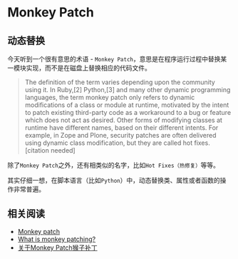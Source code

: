 
# Monkey Patch

## 动态替换

今天听到一个很有意思的术语 - `Monkey Patch`，意思是在程序运行过程中替换某一模块实现，而不是在磁盘上替换相应的代码文件。

>The definition of the term varies depending upon the community using it. In Ruby,[2] Python,[3] and many other dynamic programming languages, the term monkey patch only refers to dynamic modifications of a class or module at runtime, motivated by the intent to patch existing third-party code as a workaround to a bug or feature which does not act as desired. Other forms of modifying classes at runtime have different names, based on their different intents. For example, in Zope and Plone, security patches are often delivered using dynamic class modification, but they are called hot fixes.[citation needed]

除了`Monkey Patch`之外，还有相类似的名字，比如`Hot Fixes（热修复）`等等。

其实仔细一想，在脚本语言（比如`Python`）中，动态替换类、属性或者函数的操作非常普遍。

## 相关阅读

* [Monkey patch](https://en.wikipedia.org/wiki/Monkey_patch)
* [What is monkey patching?](https://stackoverflow.com/questions/5626193/what-is-monkey-patching)
* [关于Monkey Patch猴子补丁](https://www.cnblogs.com/robert871126/p/10107258.html)